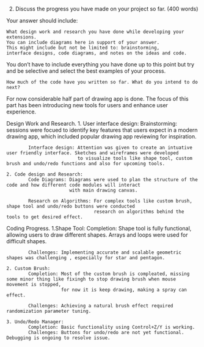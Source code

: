 2. Discuss the progress you have made on your project so far. (400 words)

Your answer should include:

    What design work and research you have done while developing your extensions. 
    You can include diagrams here in support of your answer. 
    This might include but not be limited to: brainstorming, 
    interface designs, code diagrams, and notes on the ideas and code.

You don’t have to include everything you have done up to this point 
but try and be selective and select the best examples of your process.

    How much of the code have you written so far. What do you intend to do next?

For now considerable half part of drawing app is done. The focus of this part has been introducing new tools for users and 
enhance user experience.

Design Work and Research.
    1. User interface design:
            Brainstorming: sessions were focued to identify key features that users expect in a modern drawing app, which
                           included popular drawing app reviewing for inspiration.
            
            Interface design: Attention was given to create an intuative user friendly interface. Sketches and wireframes were developed
                              to visualize tools like shape tool, custom brush and undo/redo functions and also for upcoming tools.
    
    2. Code design and Research:
            Code Diagrams: Diagrams were used to plan the structure of the code and how different code modules will interact
                           with main drawing canvas.
            
            Research on Algorithms: For complex tools like custom brush, shape tool and undo/redo buttons were conducted
                                    research on algorithms behind the tools to get desired effect.

Coding Progress.
    1.Shape Tool:
            Completion: Shape tool is fully functional, allowing users to draw different shapes. Arrays and loops were used for difficult shapes.

            Challenges: Implementing accurate and scalable geometric shapes was challenging , especially for star and pentagon.
    
    2. Custom Brush:
            Completion: Most of the custom brush is compleated, missing some minor thing like fixingh to stop drawing brush when mouse movement is stopped,
                        for now it is keep drawing, making a spray can effect.
            
            Challenges: Achieving a natural brush effect required randomization parameter tuning.

    3. Undo/Redo Manager:
            Completion: Basic functionality using Control+Z/Y is working.
            Challenges: Buttons for undo/redo are not yet functional. Debugging is ongoing to resolve issue.